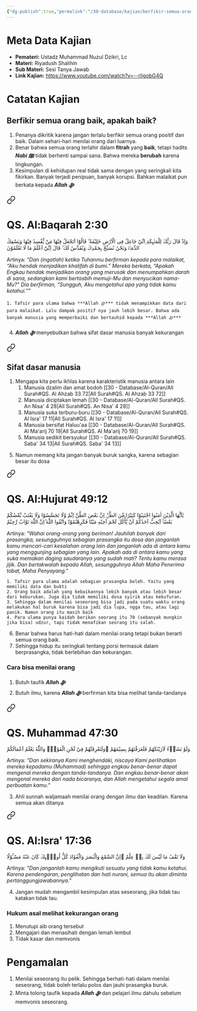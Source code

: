 ```yaml
---
{"dg-publish":true,"permalink":"/30-database/kajian/berfikir-semua-orang-baik-apakah-baik/","tags":["kajian"]}
---
```





# Meta Data Kajian 
<div><ul class="dataview list-view-ul"><li><span><strong>Pemateri:</strong> Ustadz Muhammad Nuzul Dzikri, Lc</span></li><li><span><strong>Materi:</strong> Riyadush Shalihin</span></li><li><span><strong>Sub Materi:</strong> Sesi Tanya Jawab</span></li><li><span><strong>Link Kajian:</strong> <a rel="noopener nofollow" class="external-link" href="https://www.youtube.com/watch?v=--rligobG4Q" target="_blank">https://www.youtube.com/watch?v=--rligobG4Q</a></span></li></ul></div>

# Catatan Kajian
## Berfikir semua orang baik, apakah baik?
1. Penanya dikritik karena jangan terlalu berfikir semua orang positif dan baik. Dalam sehari-hari menilai orang dari luarnya.
2. Benar bahwa semua orang terlahir dalam **fitrah** yang **baik**, tetapi hadits ***Nabi ﷺ***  tidak berhenti sampai sana. Bahwa mereka **berubah** karena lingkungan.
3. Kesimpulan di kehidupan real tidak sama dengan yang seringkali kita fikirkan. Banyak terjadi penipuan, banyak korupsi. Bahkan malaikat pun berkata kepada ***Allah ﷻ*** 
<div class="transclusion internal-embed is-loaded"><a class="markdown-embed-link" href="/30-database/al-quran/all-surah/#qs-al-baqarah-2-30" aria-label="Open link"><svg xmlns="http://www.w3.org/2000/svg" width="24" height="24" viewBox="0 0 24 24" fill="none" stroke="currentColor" stroke-width="2" stroke-linecap="round" stroke-linejoin="round" class="svg-icon lucide-link"><path d="M10 13a5 5 0 0 0 7.54.54l3-3a5 5 0 0 0-7.07-7.07l-1.72 1.71"></path><path d="M14 11a5 5 0 0 0-7.54-.54l-3 3a5 5 0 0 0 7.07 7.07l1.71-1.71"></path></svg></a><div class="markdown-embed">



# QS. Al:Baqarah 2:30
وَاِذْ قَالَ رَبُّكَ لِلْمَلٰۤىِٕكَةِ ِانِّيْ جَاعِلٌ فِى الْاَرْضِ خَلِيْفَةً ۗ قَالُوْٓا اَتَجْعَلُ فِيْهَا مَنْ يُّفْسِدُ فِيْهَا وَيَسْفِكُ الدِّمَاۤءَۚ وَنَحْنُ نُسَبِّحُ بِحَمْدِكَ وَنُقَدِّسُ لَكَ ۗ قَالَ اِنِّيْٓ اَعْلَمُ مَا لَا تَعْلَمُوْنَ

Artinya: *"Dan (ingatlah) ketika Tuhanmu berfirman kepada para malaikat, “Aku hendak menjadikan khalifah di bumi.” Mereka berkata, “Apakah Engkau hendak menjadikan orang yang merusak dan menumpahkan darah di sana, sedangkan kami bertasbih memuji-Mu dan menyucikan nama-Mu?” Dia berfirman, “Sungguh, Aku mengetahui apa yang tidak kamu ketahui.”"*



</div></div>

	1. Tafsir para ulama bahwa ***Allah ﷻ*** tidak menampikkan data dari para malaikat. Lalu dampak positif nya jauh lebih besar. Bahwa ada banyak manusia yang memperbaiki dan bertauhid kepada ***Allah ﷻ*** 
4. ***Allah ﷻ*** menyebutkan bahwa sifat dasar manusia banyak kekurangan 
<div class="transclusion internal-embed is-loaded"><a class="markdown-embed-link" href="/30-database/kajian/sifat-dasar-manusia/#sifat-dasar-manusia" aria-label="Open link"><svg xmlns="http://www.w3.org/2000/svg" width="24" height="24" viewBox="0 0 24 24" fill="none" stroke="currentColor" stroke-width="2" stroke-linecap="round" stroke-linejoin="round" class="svg-icon lucide-link"><path d="M10 13a5 5 0 0 0 7.54.54l3-3a5 5 0 0 0-7.07-7.07l-1.72 1.71"></path><path d="M14 11a5 5 0 0 0-7.54-.54l-3 3a5 5 0 0 0 7.07 7.07l1.71-1.71"></path></svg></a><div class="markdown-embed">



## Sifat dasar manusia
1. Mengapa kita perlu ikhlas karena karakteristik manusia antara lain
	1. Manusia dzalim dan amat bodoh [[30 - Database/Al-Quran/All Surah#QS. Al Ahzab 33 72\|All Surah#QS. Al Ahzab 33 72]]
	2. Manusia diciptakan lemah [[30 - Database/Al-Quran/All Surah#QS. An Nisa' 4 28\|All Surah#QS. An Nisa' 4 28]]
	3. Manusia suka terburu-buru [[30 - Database/Al-Quran/All Surah#QS. Al Isra' 17 11\|All Surah#QS. Al Isra' 17 11]]
	4. Manusia bersifat Haluu'aa [[30 - Database/Al-Quran/All Surah#QS. Al Ma'arij 70 19\|All Surah#QS. Al Ma'arij 70 19]]
	5. Manusia sedikit bersyukur [[30 - Database/Al-Quran/All Surah#QS. Saba' 34 13\|All Surah#QS. Saba' 34 13]]


</div></div>

5. Namun memang kita jangan banyak buruk sangka, karena sebagian besar itu dosa
<div class="transclusion internal-embed is-loaded"><a class="markdown-embed-link" href="/30-database/al-quran/all-surah/#qs-al-hujurat-49-12" aria-label="Open link"><svg xmlns="http://www.w3.org/2000/svg" width="24" height="24" viewBox="0 0 24 24" fill="none" stroke="currentColor" stroke-width="2" stroke-linecap="round" stroke-linejoin="round" class="svg-icon lucide-link"><path d="M10 13a5 5 0 0 0 7.54.54l3-3a5 5 0 0 0-7.07-7.07l-1.72 1.71"></path><path d="M14 11a5 5 0 0 0-7.54-.54l-3 3a5 5 0 0 0 7.07 7.07l1.71-1.71"></path></svg></a><div class="markdown-embed">



# QS. Al:Hujurat 49:12
يٰٓاَيُّهَا الَّذِيْنَ اٰمَنُوا اجْتَنِبُوْا كَثِيْرًا مِّنَ الظَّنِّۖ اِنَّ بَعْضَ الظَّنِّ اِثْمٌ وَّلَا تَجَسَّسُوْا وَلَا يَغْتَبْ بَّعْضُكُمْ بَعْضًاۗ  اَيُحِبُّ اَحَدُكُمْ اَنْ يَّأْكُلَ لَحْمَ اَخِيْهِ مَيْتًا فَكَرِهْتُمُوْهُۗ وَاتَّقُوا اللّٰهَ ۗاِنَّ اللّٰهَ تَوَّابٌ رَّحِيْمٌ

Artinya: *"Wahai orang-orang yang beriman! Jauhilah banyak dari prasangka, sesungguhnya sebagian prasangka itu dosa dan janganlah kamu mencari-cari kesalahan orang lain dan janganlah ada di antara kamu yang menggunjing sebagian yang lain. Apakah ada di antara kamu yang suka memakan daging saudaranya yang sudah mati? Tentu kamu merasa jijik. Dan bertakwalah kepada Allah, sesungguhnya Allah Maha Penerima tobat, Maha Penyayang."*



</div></div>

	1. Tafsir para ulama adalah sebagian prasangka boleh. Yaitu yang memiliki data dan bukti 
	2. Orang baik adalah yang kebaikannya lebih banyak atau lebih besar dari keburukan. Juga dia tidak memiliki dosa syirik atau kekufuran.
	3. Sehingga dalam menilai seseorang bisa jadi pada suatu waktu orang melakukan hal buruk karena bisa jadi dia lupa, ngga tau, atau lagi panik. Namun orang itu masih baik
	4. Para ulama punya kaidah berikan seorang itu 70 (sebanyak mungkin jika bisa) udzur, tapi tidak menafikan seorang itu salah.
6. Benar bahwa harus hati-hati dalam menilai orang tetapi bukan berarti semua orang baik. 
7. Sehingga hidup itu seringkali tentang porsi termasuk dalam berprasangka, tidak berlebihan dan kekurangan.

### Cara bisa menilai orang
1. Butuh taufik ***Allah ﷻ*** 
2. Butuh ilmu, karena ***Allah ﷻ*** berfirman kita bisa melihat tanda-tandanya

<div class="transclusion internal-embed is-loaded"><a class="markdown-embed-link" href="/30-database/al-quran/all-surah/#qs-muhammad-47-30" aria-label="Open link"><svg xmlns="http://www.w3.org/2000/svg" width="24" height="24" viewBox="0 0 24 24" fill="none" stroke="currentColor" stroke-width="2" stroke-linecap="round" stroke-linejoin="round" class="svg-icon lucide-link"><path d="M10 13a5 5 0 0 0 7.54.54l3-3a5 5 0 0 0-7.07-7.07l-1.72 1.71"></path><path d="M14 11a5 5 0 0 0-7.54-.54l-3 3a5 5 0 0 0 7.07 7.07l1.71-1.71"></path></svg></a><div class="markdown-embed">



# QS. Muhammad 47:30
وَلَوْ نَشَاۤءُ لَاَرَيْنٰكَهُمْ فَلَعَرَفْتَهُمْ بِسِيْمٰهُمْ ۗوَلَتَعْرِفَنَّهُمْ فِيْ لَحْنِ الْقَوْلِۗ وَاللّٰهُ يَعْلَمُ اَعْمَالَكُمْ 

Artinya: *"Dan sekiranya Kami menghendaki, niscaya Kami perlihatkan mereka kepadamu (Muhammad) sehingga engkau benar-benar dapat mengenal mereka dengan tanda-tandanya. Dan engkau benar-benar akan mengenal mereka dari nada bicaranya, dan Allah mengetahui segala amal perbuatan kamu."*



</div></div>

3. Ahli sunnah waljamaah menilai orang dengan ilmu dan keadilan. Karena semua akan ditanya 
<div class="transclusion internal-embed is-loaded"><a class="markdown-embed-link" href="/30-database/al-quran/all-surah/#qs-al-isra-17-36" aria-label="Open link"><svg xmlns="http://www.w3.org/2000/svg" width="24" height="24" viewBox="0 0 24 24" fill="none" stroke="currentColor" stroke-width="2" stroke-linecap="round" stroke-linejoin="round" class="svg-icon lucide-link"><path d="M10 13a5 5 0 0 0 7.54.54l3-3a5 5 0 0 0-7.07-7.07l-1.72 1.71"></path><path d="M14 11a5 5 0 0 0-7.54-.54l-3 3a5 5 0 0 0 7.07 7.07l1.71-1.71"></path></svg></a><div class="markdown-embed">



# QS. Al:Isra' 17:36
وَلَا تَقْفُ مَا لَيْسَ لَكَ بِهٖ عِلْمٌ ۗاِنَّ السَّمْعَ وَالْبَصَرَ وَالْفُؤَادَ كُلُّ اُولٰۤىِٕكَ كَانَ عَنْهُ مَسْـُٔوْلًا 

Artinya: *"Dan janganlah kamu mengikuti sesuatu yang tidak kamu ketahui. Karena pendengaran, penglihatan dan hati nurani, semua itu akan diminta pertanggungjawabannya."*



</div></div>

4. Jangan mudah mengambil kesimpulan atas seseorang, jika tidak tau katakan tidak tau.

### Hukum asal melihat kekurangan orang
1. Menutupi aib orang tersebut
2. Mengajari dan menasihati dengan lemah lembut
3. Tidak kasar dan memvonis


# Pengamalan
1. Menilai seseorang itu pelik. Sehingga berhati-hati dalam menilai seseorang, tidak boleh terlalu polos dan jauhi prasangka buruk.
2. Minta tolong taufik kepada ***Allah ﷻ*** dan pelajari ilmu dahulu sebelum memvonis seseorang.
  